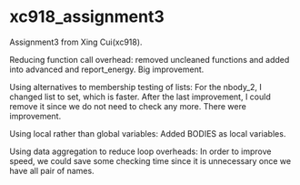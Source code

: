 # xc918_assignment3

Assignment3 from Xing Cui(xc918).

Reducing function call overhead: removed uncleaned functions and added into advanced and report_energy. Big improvement.

Using alternatives to membership testing of lists: For the nbody_2, I changed list to set, which is faster. After the last improvement, I could remove it since we do not need to check any more. There were improvement.

Using local rather than global variables: Added BODIES as local variables.

Using data aggregation to reduce loop overheads: In order to improve speed, we could save some checking time since it is unnecessary once we have all pair of names.
